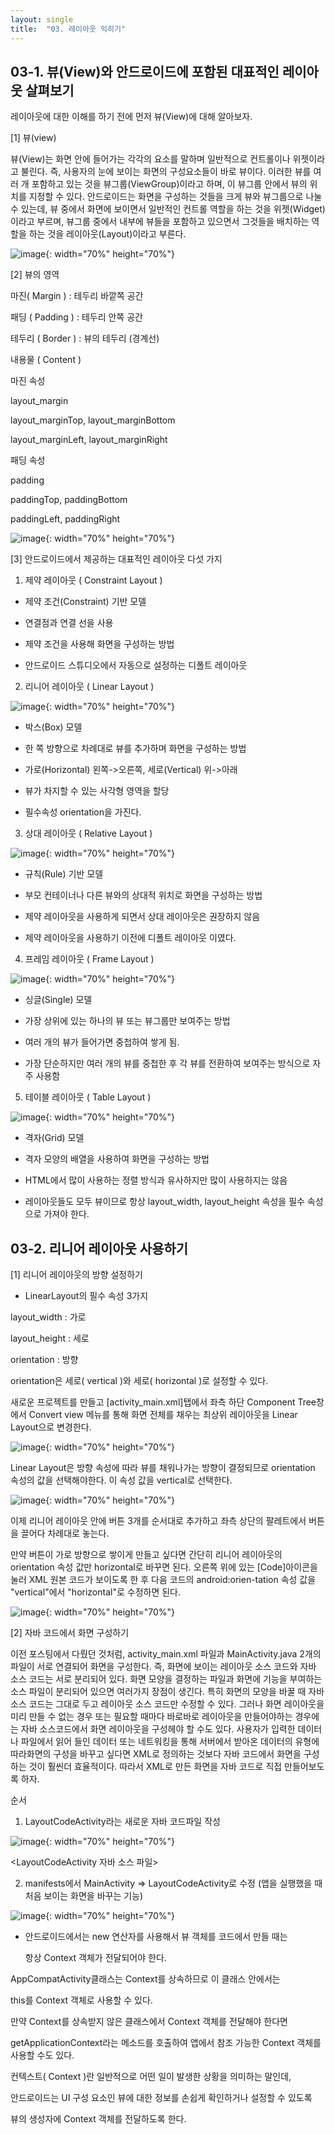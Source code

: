 ```yaml
---
layout: single
title:  "03. 레이아웃 익히기"
---
```


## 03-1. 뷰(View)와 안드로이드에 포함된 대표적인 레이아웃 살펴보기

레이아웃에 대한 이해를 하기 전에 먼저 뷰(View)에 대해 알아보자.

[1] 뷰(view)

뷰(View)는 화면 안에 들어가는 각각의 요소를 말하며 일반적으로 컨트롤이나 위젯이라고 불린다. 즉, 사용자의 눈에 보이는 화면의 구성요소들이 바로 뷰이다.
이러한 뷰를 여러 개 포함하고 있는 것을 뷰그룹(ViewGroup)이라고 하며, 이 뷰그룹 안에서 뷰의 위치를 지정할 수 있다.
안드로이드는 화면을 구성하는 것들을 크게 뷰와 뷰그룹으로 나눌 수 있는데, 뷰 중에서 화면에 보이면서 일반적인 컨트롤 역할을 하는 것을 위젯(Widget)이라고 부르며,
뷰그룹 중에서 내부에 뷰들을 포함하고 있으면서 그것들을 배치하는 역할을 하는 것을 레이아웃(Layout)이라고 부른다.

![image](https://user-images.githubusercontent.com/73388615/137660304-9fa27a06-661f-4220-83b3-a2e32ffa9c7b.png){: width="70%" height="70%"}


[2] 뷰의 영역


마진( Margin ) : 테두리 바깥쪽 공간

패딩 ( Padding ) : 테두리 안쪽 공간

테두리 ( Border ) : 뷰의 테두리 (경계선)

내용물 ( Content )

 

마진 속성

layout_margin

layout_marginTop, layout_marginBottom

layout_marginLeft, layout_marginRight

 
 
패딩 속성

padding

paddingTop, paddingBottom

paddingLeft, paddingRight

![image](https://user-images.githubusercontent.com/73388615/137663359-8095bd59-2f93-4dda-be04-2f090dc8dfab.png){: width="70%" height="70%"}


[3] 안드로이드에서 제공하는 대표적인 레이아웃 다섯 가지

1) 제약 레이아웃 ( Constraint Layout )

- 제약 조건(Constraint) 기반 모델

- 연결점과 연결 선을 사용

- 제약 조건을 사용해 화면을 구성하는 방법

- 안드로이드 스튜디오에서 자동으로 설정하는 디폴트 레이아웃

 

2) 리니어 레이아웃 ( Linear Layout )

![image](https://user-images.githubusercontent.com/73388615/137662606-dfe34ca3-37c6-4087-b298-c0b1318a8f49.png){: width="70%" height="70%"}

- 박스(Box) 모델

- 한 쪽 방향으로 차례대로 뷰를 추가하며 화면을 구성하는 방법

- 가로(Horizontal) 왼쪽->오른쪽, 세로(Vertical) 위->아래 

- 뷰가 차지할 수 있는 사각형 영역을 할당

- 필수속성 orientation을 가진다.


3) 상대 레이아웃 ( Relative Layout )

![image](https://user-images.githubusercontent.com/73388615/137662654-2c18bda9-5160-4923-a1bb-50099affe6ac.png){: width="70%" height="70%"}


- 규칙(Rule) 기반 모델

- 부모 컨테이너나 다른 뷰와의 상대적 위치로 화면을 구성하는 방법

- 제약 레이아웃을 사용하게 되면서 상대 레이아웃은 권장하지 않음

- 제약 레이아웃을 사용하기 이전에 디폴트 레이아웃 이였다.


4) 프레임 레이아웃 ( Frame Layout )

![image](https://user-images.githubusercontent.com/73388615/137662681-21512fac-439e-4169-af24-c68dd8c17952.png){: width="70%" height="70%"}


- 싱글(Single) 모델

- 가장 상위에 있는 하나의 뷰 또는 뷰그룹만 보여주는 방법

- 여러 개의 뷰가 들어가면 중첩하여 쌓게 됨.

- 가장 단순하지만 여러 개의 뷰를 중첩한 후 각 뷰를 전환하여 보여주는 방식으로 자주 사용함


5) 테이블 레이아웃 ( Table Layout )

![image](https://user-images.githubusercontent.com/73388615/137662714-84ac9f1b-ffa2-4896-8823-cb9798c0eff8.png){: width="70%" height="70%"}

- 격자(Grid) 모델

- 격자 모양의 배열을 사용하여 화면을 구성하는 방법

- HTML에서 많이 사용하는 정렬 방식과 유사하지만 많이 사용하지는 않음
 
* 레이아웃들도 모두 뷰이므로 항상 layout_width, layout_height 속성을 필수 속성으로 가져야 한다.


## 03-2. 리니어 레이아웃 사용하기

[1] 리니어 레이아웃의 방향 설정하기

* LinearLayout의 필수 속성 3가지

layout_width : 가로

layout_height : 세로

orientation : 방향

orientation은 세로( vertical )와 세로( horizontal )로 설정할 수 있다.

새로운 프로젝트를 만들고 [activity_main.xml]탭에서 좌측 하단 Component Tree창에서 Convert view 메뉴를 통해 화면 전체를 채우는 최상위 레이아웃을 Linear Layout으로 변경한다.

![image](https://user-images.githubusercontent.com/73388615/137665211-ef9a6257-d357-4684-99e7-f716e0be0118.png){: width="70%" height="70%"}

Linear Layout은 방향 속성에 따라 뷰를 채워나가는 방향이 결정되므로 orientation 속성의 값을 선택해야한다. 이 속성 값을 vertical로 선택한다.

![image](https://user-images.githubusercontent.com/73388615/137665589-f6f83de0-08de-42d4-9407-9f3210cf03ca.png){: width="70%" height="70%"}

이제 리니어 레이아웃 안에 버튼 3개를 순서대로 추가하고 좌측 상단의 팔레트에서 버튼을 끌어다 차례대로 놓는다.

만약 버튼이 가로 방향으로 쌓이게 만들고 싶다면 간단히 리니어 레이아웃의 orientation 속성 값만 horizontal로 바꾸면 된다. 오른쪽 위에 있는 [Code]아이콘을 눌러 XML 원본 코드가 보이도록 한 후 다음 코드의 android:orien-tation 속성 값을 "vertical"에서 "horizontal"로 수정하면 된다.

![image](https://user-images.githubusercontent.com/73388615/138589433-a39955f1-8862-4e7b-8bb5-4bba2ac08014.png){: width="70%" height="70%"}


[2] 자바 코드에서 화면 구성하기

이전 포스팅에서 다뤘던 것처럼, activity_main.xml 파일과 MainActivity.java 2개의 파일이 서로 연결되어 화면을 구성한다. 즉, 화면에 보이는 레이아웃 소스 코드와 자바 소스 코드는 서로 분리되어 있다. 화면 모양을 결정하는 파일과 화면에 기능을 부여하는 소스 파일이 분리되어 있으면 여러가지 장점이 생긴다. 특히 화면의 모양을 바꿀 때 자바 소스 코드는 그대로 두고 레이아웃 소스 코드만 수정할 수 있다. 그러나 화면 레이아웃을 미리 만들 수 없는 경우 또는 필요할 때마다 바로바로 레이아웃을 만들어야하는 경우에는 자바 소스코드에서 화면 레이아웃을 구성헤야 할 수도 있다. 
사용자가 입력한 데이터나 파일에서 읽어 들인 데이터 또는 네트워킹을 통해 서버에서 받아온 데이터의 유형에 따라화면의 구성을 바꾸고 싶다면 XML로 정의하는 것보다 자바 코드에서 화면을 구성하는 것이 훨씬더 효율적이다. 따라서 XML로 만든 화면을 자바 코드로 직접 만들어보도록 하자.

순서

1) LayoutCodeActivity라는 새로운 자바 코드파일 작성

![image](https://user-images.githubusercontent.com/73388615/138590599-0892f031-9424-4e29-a6f9-687e7a089356.png){: width="70%" height="70%"}

<LayoutCodeActivity 자바 소스 파일>


2) manifests에서 MainActivity => LayoutCodeActivity로 수정 (앱을 실행했을 때 처음 보이는 화면을 바꾸는 기능)
   
![image](https://user-images.githubusercontent.com/73388615/138590614-4681462c-25ae-4065-9396-a4942431c2e7.png){: width="70%" height="70%"}

   
* 안드로이드에서는 new 연산자를 사용해서 뷰 객체를 코드에서 만들 때는

  항상 Context 객체가 전달되어야 한다.

AppCompatActivity클래스는 Context를 상속하므로 이 클래스 안에서는

this를 Context 객체로 사용할 수 있다.

만약 Context를 상속받지 않은 클래스에서 Context 객체를 전달해야 한다면

getApplicationContext라는 메소드를 호출하여 앱에서 참조 가능한 Context 객체를 사용할 수도 있다.
 
컨텍스트( Context )란 일반적으로 어떤 일이 발생한 상황을 의미하는 말인데,

안드로이드는 UI 구성 요소인 뷰에 대한 정보를 손쉽게 확인하거나 설정할 수 있도록

뷰의 생성자에 Context 객체를 전달하도록 한다.



